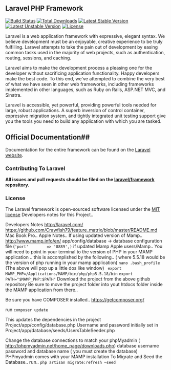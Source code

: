 ## Laravel PHP Framework

[![Build Status](https://travis-ci.org/laravel/framework.svg)](https://travis-ci.org/laravel/framework)
[![Total Downloads](https://poser.pugx.org/laravel/framework/downloads.svg)](https://packagist.org/packages/laravel/framework)
[![Latest Stable Version](https://poser.pugx.org/laravel/framework/v/stable.svg)](https://packagist.org/packages/laravel/framework)
[![Latest Unstable Version](https://poser.pugx.org/laravel/framework/v/unstable.svg)](https://packagist.org/packages/laravel/framework)
[![License](https://poser.pugx.org/laravel/framework/license.svg)](https://packagist.org/packages/laravel/framework)

Laravel is a web application framework with expressive, elegant syntax. We believe development must be an enjoyable, creative experience to be truly fulfilling. Laravel attempts to take the pain out of development by easing common tasks used in the majority of web projects, such as authentication, routing, sessions, and caching.

Laravel aims to make the development process a pleasing one for the developer without sacrificing application functionality. Happy developers make the best code. To this end, we've attempted to combine the very best of what we have seen in other web frameworks, including frameworks implemented in other languages, such as Ruby on Rails, ASP.NET MVC, and Sinatra.

Laravel is accessible, yet powerful, providing powerful tools needed for large, robust applications. A superb inversion of control container, expressive migration system, and tightly integrated unit testing support give you the tools you need to build any application with which you are tasked.

## Official Documentation##

Documentation for the entire framework can be found on the [Laravel website](http://laravel.com/docs).

### Contributing To Laravel

**All issues and pull requests should be filed on the [laravel/framework](http://github.com/laravel/framework) repository.**

### License

The Laravel framework is open-sourced software licensed under the [MIT license](http://opensource.org/licenses/MIT)
 Developers notes for this Project..








 Developers Notes
http://laravel.com/
https://github.com/Crawfish79/feature_matrix/blob/master/README.md
Mac Book Pro.. Apple Notes..
If using updated version of Mamp..
http://www.mamp.info/en/
app/config/database → database configuration file (```'port' 		=> '8889',)``` if updated Mamp
Apple users/Mamp.. You will need to point in  your terminal to the version of PHP in your MAMP application .. this is accomplished by the following..
 ( where 5.5.18 would be the version of php running in your mamp application)
```nano .bash_profile```
(The above will pop up a little dos like window)
```	export MAMP_PHP=/Applications/MAMP/bin/php/php5.5.18/bin```
```export PATH="$MAMP_PHP:$PATH"```
Download the project from the above github repository
Be sure to move the project folder into yout htdocs folder inside the MAMP application
from there..

Be sure you have COMPOSER installed..
https://getcomposer.org/

 run
 ``` composer update ```

This updates the  dependencies in the project
Project/app/config/database.php
Username and password initially  set in Project/app/database/seeds/UsersTableSeeder.php

Change the database connections to match your phpMyadmin ( http://phpmyadmin.net/home_page/downloads.php) database username password and database name ( you must create the database) PHPmyadmin comes with your MAMP installation
To  Migrate and Seed the Database.. run..
```php artisan migrate:refresh –seed ```
